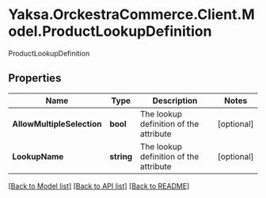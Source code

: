 # Yaksa.OrckestraCommerce.Client.Model.ProductLookupDefinition
ProductLookupDefinition

## Properties

Name | Type | Description | Notes
------------ | ------------- | ------------- | -------------
**AllowMultipleSelection** | **bool** | The lookup definition of the attribute | [optional] 
**LookupName** | **string** | The lookup definition of the attribute | [optional] 

[[Back to Model list]](../README.md#documentation-for-models) [[Back to API list]](../README.md#documentation-for-api-endpoints) [[Back to README]](../README.md)

